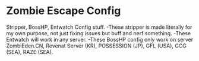 # Zombie Escape Config
Stripper, BossHP, Entwatch Config stuff. 
-These stripper is made literally for my own purpose, not just fixing issues but buff and nerf something.
-These Entwatch will work in any server.
-These BossHP config only work on server ZombiEden.CN, Revenat Server (KR), POSSESSION (JP), GFL (USA), GCG (SEA), RAZE (SEA).

